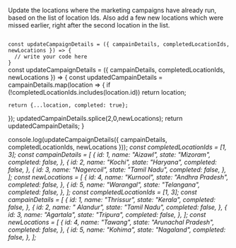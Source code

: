 Update the locations where the marketing campaigns have already run, based on the list of location Ids. Also add a few new locations which were missed earlier, right after the second location in the list.

<codeblock language="javascript" type="exercise" testMode="multipleInput">
<code>
const updateCampaignDetails = ({ campainDetails, completedLocationIds, newLocations }) => {
  // write your code here
}
</code>

<solution>
const updateCampaignDetails = ({ campainDetails, completedLocationIds, newLocations }) => {
  const updatedCampainDetails = campainDetails.map(location => {
    if (!completedLocationIds.includes(location.id))
      return location;

    return {...location, completed: true};
  });
  updatedCampainDetails.splice(2,0,newLocations);
  return updatedCampainDetails;
}
</solution>

<testcases>
<caller>
console.log(updateCampaignDetails({ campainDetails, completedLocationIds, newLocations }));
</caller>
<testcase>
<i>
const completedLocationIds = [1, 3];
const campainDetails = [
  {
    id: 1,
    name: "Aizawl",
    state: "Mizoram",
    completed: false,
  },
  {
    id: 2,
    name: "Kochi",
    state: "Haryana",
    completed: false,
  },
  {
    id: 3,
    name: "Nagercoil",
    state: "Tamil Nadu",
    completed: false,
  },
];
const newLocations = [
  {
    id: 4,
    name: "Kurnool",
    state: "Andhra Pradesh",
    completed: false,
  },
  {
    id: 5,
    name: "Warangal",
    state: "Telangana",
    completed: false,
  },
];
</i>
</testcase>
<testcase>
<i>
const completedLocationIds = [1, 3];
const campainDetails = [
  {
    id: 1,
    name: "Thrissur",
    state: "Kerala",
    completed: false,
  },
  {
    id: 2,
    name: "	Alandur",
    state: "Tamil Nadu",
    completed: false,
  },
  {
    id: 3,
    name: "Agartala",
    state: "Tripura",
    completed: false,
  },
];
const newLocations = [
  {
    id: 4,
    name: "Tawang",
    state: "Arunachal Pradesh",
    completed: false,
  },
  {
    id: 5,
    name: "Kohima",
    state: "Nagaland",
    completed: false,
  },
];
</i>
</testcase>
</testcases>
</codeblock>